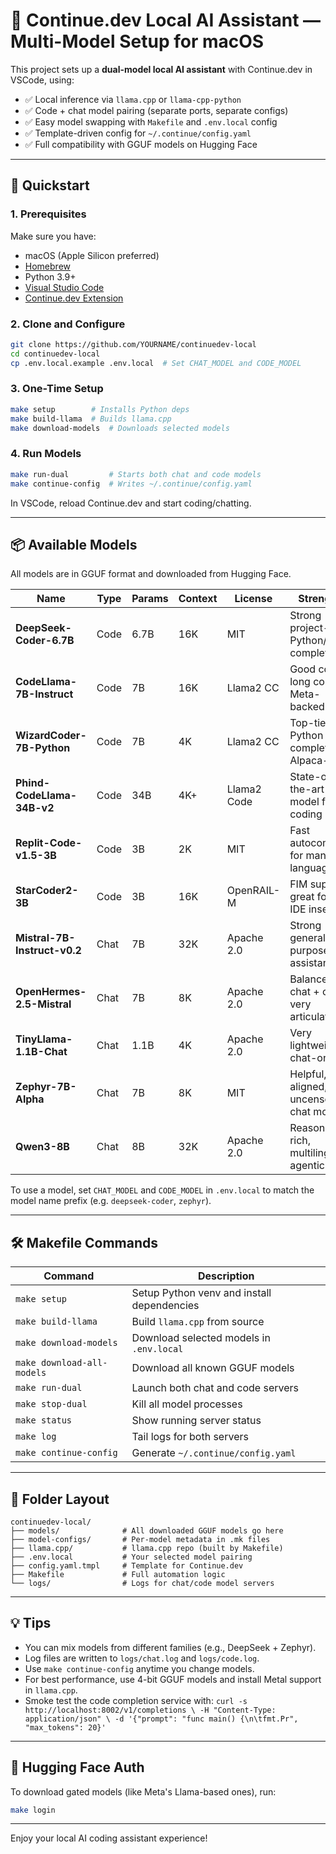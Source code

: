 # 🧠 Continue.dev Local AI Assistant — Multi-Model Setup for macOS

This project sets up a **dual-model local AI assistant** with Continue.dev in VSCode, using:

- ✅ Local inference via `llama.cpp` or `llama-cpp-python`
- ✅ Code + chat model pairing (separate ports, separate configs)
- ✅ Easy model swapping with `Makefile` and `.env.local` config
- ✅ Template-driven config for `~/.continue/config.yaml`
- ✅ Full compatibility with GGUF models on Hugging Face

---

## 🚀 Quickstart

### 1. Prerequisites

Make sure you have:

- macOS (Apple Silicon preferred)
- [Homebrew](https://brew.sh/)
- Python 3.9+
- [Visual Studio Code](https://code.visualstudio.com/)
- [Continue.dev Extension](https://marketplace.visualstudio.com/items?itemName=Continue.continue)

### 2. Clone and Configure

```bash
git clone https://github.com/YOURNAME/continuedev-local
cd continuedev-local
cp .env.local.example .env.local  # Set CHAT_MODEL and CODE_MODEL
```

### 3. One-Time Setup

```bash
make setup        # Installs Python deps
make build-llama  # Builds llama.cpp
make download-models  # Downloads selected models
```

### 4. Run Models

```bash
make run-dual         # Starts both chat and code models
make continue-config  # Writes ~/.continue/config.yaml
```

In VSCode, reload Continue.dev and start coding/chatting.

---

## 📦 Available Models

All models are in GGUF format and downloaded from Hugging Face.

| Name                          | Type        | Params | Context | License     | Strengths                                     |
|-------------------------------|-------------|--------|---------|-------------|-----------------------------------------------|
| **DeepSeek-Coder-6.7B**       | Code        | 6.7B   | 16K     | MIT         | Strong project-level Python/code completion   |
| **CodeLlama-7B-Instruct**     | Code        | 7B     | 16K     | Llama2 CC   | Good code + long context; Meta-backed         |
| **WizardCoder-7B-Python**     | Code        | 7B     | 4K      | Llama2 CC   | Top-tier Python completion, Alpaca-style      |
| **Phind-CodeLlama-34B-v2**    | Code        | 34B    | 4K+     | Llama2 Code | State-of-the-art open model for coding        |
| **Replit-Code-v1.5-3B**       | Code        | 3B     | 2K      | MIT         | Fast autocomplete for many languages          |
| **StarCoder2-3B**             | Code        | 3B     | 16K     | OpenRAIL-M  | FIM support, great for in-IDE insertion       |
| **Mistral-7B-Instruct-v0.2**  | Chat        | 7B     | 32K     | Apache 2.0  | Strong general-purpose assistant              |
| **OpenHermes-2.5-Mistral**    | Chat        | 7B     | 8K      | Apache 2.0  | Balanced chat + code; very articulate         |
| **TinyLlama-1.1B-Chat**       | Chat        | 1.1B   | 4K      | Apache 2.0  | Very lightweight; chat-only                   |
| **Zephyr-7B-Alpha**           | Chat        | 7B     | 8K      | MIT         | Helpful, aligned, uncensored chat model       |
| **Qwen3-8B**                  | Chat        | 8B     | 32K     | Apache 2.0  | Reasoning-rich, multilingual, agentic         |

To use a model, set `CHAT_MODEL` and `CODE_MODEL` in `.env.local` to match the model name prefix (e.g. `deepseek-coder`, `zephyr`).

---

## 🛠️ Makefile Commands

| Command               | Description                                 |
|------------------------|---------------------------------------------|
| `make setup`           | Setup Python venv and install dependencies |
| `make build-llama`     | Build `llama.cpp` from source              |
| `make download-models` | Download selected models in `.env.local`   |
| `make download-all-models` | Download all known GGUF models         |
| `make run-dual`        | Launch both chat and code servers          |
| `make stop-dual`       | Kill all model processes                   |
| `make status`          | Show running server status                 |
| `make log`             | Tail logs for both servers                 |
| `make continue-config` | Generate `~/.continue/config.yaml`         |

---

## 📁 Folder Layout

```
continuedev-local/
├── models/              # All downloaded GGUF models go here
├── model-configs/       # Per-model metadata in .mk files
├── llama.cpp/           # llama.cpp repo (built by Makefile)
├── .env.local           # Your selected model pairing
├── config.yaml.tmpl     # Template for Continue.dev
├── Makefile             # Full automation logic
└── logs/                # Logs for chat/code model servers
```

---

## 💡 Tips

- You can mix models from different families (e.g., DeepSeek + Zephyr).
- Log files are written to `logs/chat.log` and `logs/code.log`.
- Use `make continue-config` anytime you change models.
- For best performance, use 4-bit GGUF models and install Metal support in `llama.cpp`.
- Smoke test the code completion service with: `curl -s http://localhost:8002/v1/completions \
  -H "Content-Type: application/json" \
  -d '{"prompt": "func main() {\n\tfmt.Pr", "max_tokens": 20}'`
---

## 🔐 Hugging Face Auth

To download gated models (like Meta's Llama-based ones), run:

```bash
make login
```

---

Enjoy your local AI coding assistant experience!